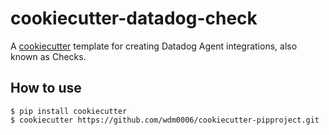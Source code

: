 # cookiecutter-datadog-check

A [cookiecutter](https://github.com/audreyr/cookiecutter) template for creating
Datadog Agent integrations, also known as Checks.

## How to use

    $ pip install cookiecutter
    $ cookiecutter https://github.com/wdm0006/cookiecutter-pipproject.git
